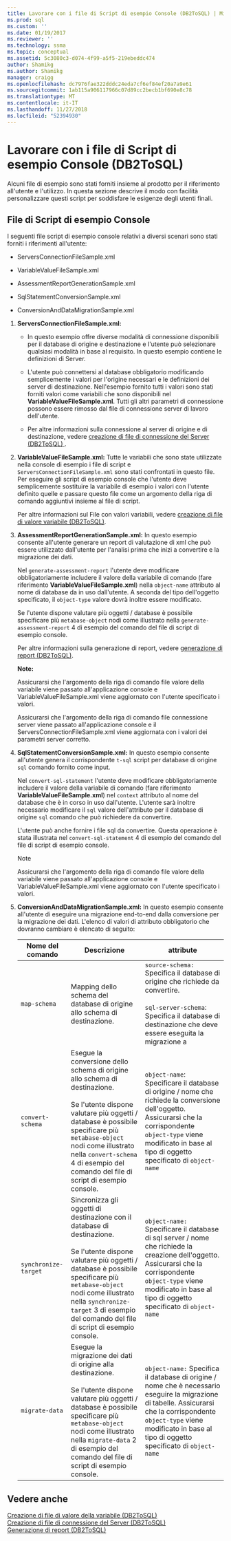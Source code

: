 ```yaml
---
title: Lavorare con i file di Script di esempio Console (DB2ToSQL) | Microsoft Docs
ms.prod: sql
ms.custom: ''
ms.date: 01/19/2017
ms.reviewer: ''
ms.technology: ssma
ms.topic: conceptual
ms.assetid: 5c3080c3-d074-4f99-a5f5-219ebeddc474
author: Shamikg
ms.author: Shamikg
manager: craigg
ms.openlocfilehash: dc7976fae322dddc24eda7cf6ef84ef20a7a9e61
ms.sourcegitcommit: 1ab115a906117966c07d89cc2becb1bf690e8c78
ms.translationtype: MT
ms.contentlocale: it-IT
ms.lasthandoff: 11/27/2018
ms.locfileid: "52394930"
---
```

# <a name="working-with-the-sample-console-script-files-db2tosql"></a>Lavorare con i file di Script di esempio Console (DB2ToSQL)
Alcuni file di esempio sono stati forniti insieme al prodotto per il riferimento all'utente e l'utilizzo. In questa sezione descrive il modo con facilità personalizzare questi script per soddisfare le esigenze degli utenti finali.  
  
## <a name="sample-console-script-files"></a>File di Script di esempio Console  
I seguenti file script di esempio console relativi a diversi scenari sono stati forniti i riferimenti all'utente:  
  
-   ServersConnectionFileSample.xml  
  
-   VariableValueFileSample.xml  
  
-   AssessmentReportGenerationSample.xml  
  
-   SqlStatementConversionSample.xml  
  
-   ConversionAndDataMigrationSample.xml  
  
1.  **ServersConnectionFileSample.xml:**  
  
    -   In questo esempio offre diverse modalità di connessione disponibili per il database di origine e destinazione e l'utente può selezionare qualsiasi modalità in base al requisito. In questo esempio contiene le definizioni di Server.  
  
    -   L'utente può connettersi al database obbligatorio modificando semplicemente i valori per l'origine necessari e le definizioni dei server di destinazione. Nell'esempio fornito tutti i valori sono stati forniti valori come variabili che sono disponibili nel **VariableValueFileSample.xml**.  Tutti gli altri parametri di connessione possono essere rimosso dal file di connessione server di lavoro dell'utente.  
  
    -   Per altre informazioni sulla connessione al server di origine e di destinazione, vedere [creazione di file di connessione del Server &#40;DB2ToSQL&#41; ](../../ssma/db2/creating-the-server-connection-files-db2tosql.md) .  
  
2.  **VariableValueFileSample.xml:** Tutte le variabili che sono state utilizzate nella console di esempio i file di script e `ServersConnectionFileSample.xml` sono stati confrontati in questo file. Per eseguire gli script di esempio console che l'utente deve semplicemente sostituire la variabile di esempio i valori con l'utente definito quelle e passare questo file come un argomento della riga di comando aggiuntivi insieme al file di script.  
  
    Per altre informazioni sul File con valori variabili, vedere [creazione di file di valore variabile &#40;DB2ToSQL&#41;](../../ssma/db2/creating-variable-value-files-db2tosql.md).  
  
3.  **AssessmentReportGenerationSample.xml:** In questo esempio consente all'utente generare un report di valutazione di xml che può essere utilizzato dall'utente per l'analisi prima che inizi a convertire e la migrazione dei dati.  
  
    Nel `generate-assessment-report` l'utente deve modificare obbligatoriamente includere il valore della variabile di comando (fare riferimento **VariableValueFileSample.xml**) nella `object-name` attributo al nome di database da in uso dall'utente. A seconda del tipo dell'oggetto specificato, il `object-type` valore dovrà inoltre essere modificato.  
  
    Se l'utente dispone valutare più oggetti / database è possibile specificare più `metabase-object` nodi come illustrato nella `generate-assessment-report` 4 di esempio del comando del file di script di esempio console.  
  
    Per altre informazioni sulla generazione di report, vedere [generazione di report &#40;DB2ToSQL&#41;](../../ssma/db2/generating-reports-db2tosql.md).  
  
    **Note:**  
  
    Assicurarsi che l'argomento della riga di comando file valore della variabile viene passato all'applicazione console e VariableValueFileSample.xml viene aggiornato con l'utente specificato i valori.  
  
    Assicurarsi che l'argomento della riga di comando file connessione server viene passato all'applicazione console e il ServersConnectionFileSample.xml viene aggiornata con i valori dei parametri server corretto.  
  
4.  **SqlStatementConversionSample.xml:** In questo esempio consente all'utente genera il corrispondente `t-sql` script per database di origine `sql` comando fornito come input.  
  
    Nel `convert-sql-statement` l'utente deve modificare obbligatoriamente includere il valore della variabile di comando (fare riferimento **VariableValueFileSample.xml**) nel `context` attributo al nome del database che è in corso in uso dall'utente. L'utente sarà inoltre necessario modificare il `sql` valore dell'attributo per il database di origine `sql` comando che può richiedere da convertire.  
  
    L'utente può anche fornire i file sql da convertire. Questa operazione è stata illustrata nel `convert-sql-statement` 4 di esempio del comando del file di script di esempio console.  
  
    > [!NOTE]  
    > Assicurarsi che l'argomento della riga di comando file valore della variabile viene passato all'applicazione console e VariableValueFileSample.xml viene aggiornato con l'utente specificato i valori.  
  
5.  **ConversionAndDataMigrationSample.xml:** In questo esempio consente all'utente di eseguire una migrazione end-to-end dalla conversione per la migrazione dei dati. L'elenco di valori di attributo obbligatorio che dovranno cambiare è elencato di seguito:  
  
    |Nome del comando|Descrizione|attribute|  
    |----------------|---------------|-------------|  
    |`map-schema`|Mapping dello schema del database di origine allo schema di destinazione.|`source-schema:` Specifica il database di origine che richiede da convertire.<br /><br />`sql-server-schema`: Specifica il database di destinazione che deve essere eseguita la migrazione a|  
    |`convert-schema`|Esegue la conversione dello schema di origine allo schema di destinazione.<br /><br />Se l'utente dispone valutare più oggetti / database è possibile specificare più `metabase-object` nodi come illustrato nella `convert-schema` 4 di esempio del comando del file di script di esempio console.|`object-name`: Specificare il database di origine / nome che richiede la conversione dell'oggetto. Assicurarsi che la corrispondente `object-type` viene modificato in base al tipo di oggetto specificato di `object-name`|  
    |`synchronize-target`|Sincronizza gli oggetti di destinazione con il database di destinazione.<br /><br />Se l'utente dispone valutare più oggetti / database è possibile specificare più `metabase-object` nodi come illustrato nella `synchronize-target` 3 di esempio del comando del file di script di esempio console.|`object-name:` Specificare il database di sql server / nome che richiede la creazione dell'oggetto. Assicurarsi che la corrispondente `object-type` viene modificato in base al tipo di oggetto specificato di `object-name`|  
    |`migrate-data`|Esegue la migrazione dei dati di origine alla destinazione.<br /><br />Se l'utente dispone valutare più oggetti / database è possibile specificare più `metabase-object` nodi come illustrato nella `migrate-data` 2 di esempio del comando del file di script di esempio console.|`object-name:` Specifica il database di origine / nome che è necessario eseguire la migrazione di tabelle. Assicurarsi che la corrispondente `object-type` viene modificato in base al tipo di oggetto specificato di `object-name`|  
  
## <a name="see-also"></a>Vedere anche  
[Creazione di file di valore della variabile &#40;DB2ToSQL&#41;](../../ssma/db2/creating-variable-value-files-db2tosql.md)  
[Creazione di file di connessione del Server &#40;DB2ToSQL&#41;](../../ssma/db2/creating-the-server-connection-files-db2tosql.md)  
[Generazione di report &#40;DB2ToSQL&#41;](../../ssma/db2/generating-reports-db2tosql.md)  
  
